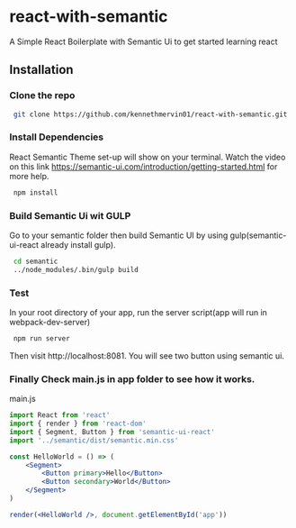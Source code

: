 # react-with-semantic
A Simple React Boilerplate with Semantic Ui to get started learning react

## Installation 

### Clone the repo
```bash
 git clone https://github.com/kennethmervin01/react-with-semantic.git 
```
### Install Dependencies 
React Semantic Theme set-up will show on your terminal. Watch the video on this link https://semantic-ui.com/introduction/getting-started.html for more help.

```bash
 npm install
```

### Build Semantic Ui wit GULP
Go to your semantic folder then build Semantic UI by using gulp(semantic-ui-react already install gulp). 

```bash
 cd semantic 
 ../node_modules/.bin/gulp build
```

### Test
In your root directory of your app, run the server script(app will run in webpack-dev-server)

```bash
 npm run server
```
Then visit http://localhost:8081. You will see two button using semantic ui.


### Finally Check main.js in app folder to see how it works.
main.js

```jsx
import React from 'react'
import { render } from 'react-dom'
import { Segment, Button } from 'semantic-ui-react'
import '../semantic/dist/semantic.min.css'

const HelloWorld = () => (
	<Segment>
		<Button primary>Hello</Button>
		<Button secondary>World</Button>
	</Segment>
)

render(<HelloWorld />, document.getElementById('app'))

```
